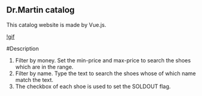 Dr.Martin catalog
-----------------
This catalog website is made by Vue.js.

[!gif](https://i.imgur.com/8779Sqr.gif)





#Description
1. Filter by money. Set the min-price and max-price to search the shoes which are in the range.
2. Filter by name. Type the text to search the shoes whose of which name match the text.
3. The checkbox of each shoe is used to set the SOLDOUT flag.

